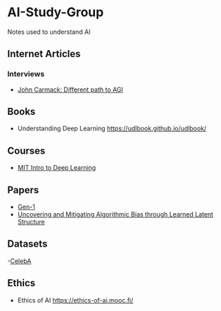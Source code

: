 # AI-Study-Group
Notes used to understand AI

## Internet Articles
### Interviews
- [John Carmack: Different path to AGI](https://dallasinnovates.com/exclusive-qa-john-carmacks-different-path-to-artificial-general-intelligence/)

## Books
* Understanding Deep Learning https://udlbook.github.io/udlbook/

## Courses
- [MIT Intro to Deep Learning](http://introtodeeplearning.com/)

## Papers
- [Gen-1](https://arxiv.org/abs/2302.03011)
- [Uncovering and Mitigating Algorithmic Bias through Learned Latent Structure](http://introtodeeplearning.com/AAAI_MitigatingAlgorithmicBias.pdf)

## Datasets
-[CelebA](https://paperswithcode.com/dataset/celeba)


## Ethics
* Ethics of AI https://ethics-of-ai.mooc.fi/
